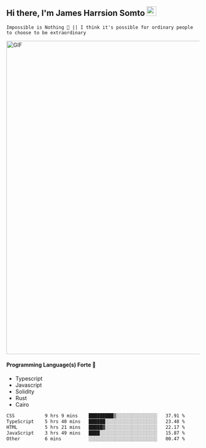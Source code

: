 ## Hi there, I'm James Harrsion Somto <img src="https://media.giphy.com/media/hvRJCLFzcasrR4ia7z/giphy.gif" width="25px">

`Impossible is Nothing 🚀 || I think it's possible for ordinary people to choose to be extraordinary`

 
<img align="center" alt="GIF" src="https://github.com/Gapur/Gapur/blob/master/coding.gif?raw=true" width="818px" height="818px" />


#### Programming Language(s) Forte 🚀
- Typescript
- Javascript
- Solidity
- Rust
- Cairo



<!--START_SECTION:waka-->

```txt
CSS           9 hrs 9 mins    █████████▒░░░░░░░░░░░░░░░   37.91 %
TypeScript    5 hrs 40 mins   ██████░░░░░░░░░░░░░░░░░░░   23.48 %
HTML          5 hrs 21 mins   █████▓░░░░░░░░░░░░░░░░░░░   22.17 %
JavaScript    3 hrs 49 mins   ████░░░░░░░░░░░░░░░░░░░░░   15.87 %
Other         6 mins          ░░░░░░░░░░░░░░░░░░░░░░░░░   00.47 %
```

<!--END_SECTION:waka-->
<br />
<br />
<br />







